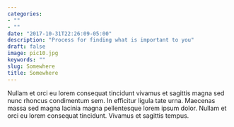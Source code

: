 ```yaml
---
categories:
- ""
- ""
date: "2017-10-31T22:26:09-05:00"
description: "Process for finding what is important to you"
draft: false
image: pic10.jpg
keywords: ""
slug: Somewhere
title: Somewhere
---
```


Nullam et orci eu lorem consequat tincidunt vivamus et sagittis magna sed nunc rhoncus condimentum sem. In efficitur ligula tate urna. Maecenas massa sed magna lacinia magna pellentesque lorem ipsum dolor. Nullam et orci eu lorem consequat tincidunt. Vivamus et sagittis tempus.